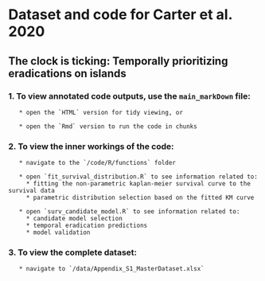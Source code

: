 # Dataset and code for Carter et al. 2020 
##  The clock is ticking: Temporally prioritizing eradications on islands

### 1. To view annotated code outputs, use the `main_markDown` file:
       * open the `HTML` version for tidy viewing, or
	   
       * open the `Rmd` version to run the code in chunks

### 2. To view the inner workings of the code:
       * navigate to the `/code/R/functions` folder
	   
       * open `fit_survival_distribution.R` to see information related to:
         * fitting the non-parametric kaplan-meier survival curve to the survival data
         * parametric distribution selection based on the fitted KM curve
		 
       * open `surv_candidate_model.R` to see information related to:
         * candidate model selection
         * temporal eradication predictions
         * model validation
		 
### 3. To view the complete dataset:
       * navigate to `/data/Appendix_S1_MasterDataset.xlsx`